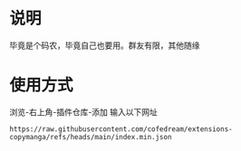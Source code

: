 # 说明

毕竟是个码农，毕竟自己也要用。群友有限，其他随缘

# 使用方式

浏览-右上角-插件仓库-添加 输入以下网址
```
https://raw.githubusercontent.com/cofedream/extensions-copymanga/refs/heads/main/index.min.json
```